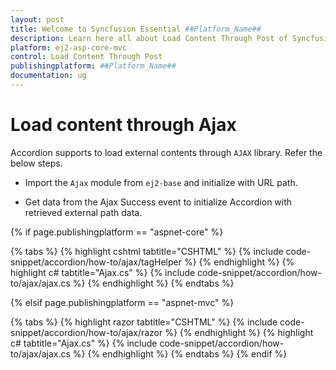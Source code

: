 ```yaml
---
layout: post
title: Welcome to Syncfusion Essential ##Platform_Name##
description: Learn here all about Load Content Through Post of Syncfusion Essential ##Platform_Name## widgets based on HTML5 and jQuery.
platform: ej2-asp-core-mvc
control: Load Content Through Post
publishingplatform: ##Platform_Name##
documentation: ug
---
```



# Load content through Ajax

Accordion supports to load external contents through `AJAX` library. Refer the below steps.

* Import the `Ajax` module from `ej2-base` and initialize with URL path.

* Get data from the Ajax Success event to initialize Accordion with retrieved external path data.

{% if page.publishingplatform == "aspnet-core" %}

{% tabs %}
{% highlight cshtml tabtitle="CSHTML" %}
{% include code-snippet/accordion/how-to/ajax/tagHelper %}
{% endhighlight %}
{% highlight c# tabtitle="Ajax.cs" %}
{% include code-snippet/accordion/how-to/ajax/ajax.cs %}
{% endhighlight %}
{% endtabs %}

{% elsif page.publishingplatform == "aspnet-mvc" %}

{% tabs %}
{% highlight razor tabtitle="CSHTML" %}
{% include code-snippet/accordion/how-to/ajax/razor %}
{% endhighlight %}
{% highlight c# tabtitle="Ajax.cs" %}
{% include code-snippet/accordion/how-to/ajax/ajax.cs %}
{% endhighlight %}
{% endtabs %}
{% endif %}


